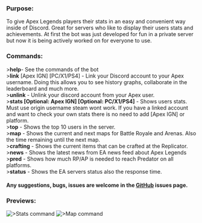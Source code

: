 ### Purpose:
To give Apex Legends players their stats in an easy and convenient way inside of Discord. Great for servers who like to display their users stats and achievements. At first the bot was just developed for fun in a private server but now it is being actively worked on for everyone to use.

### Commands: 
\>**help**- See the commands of the bot <br>
\>**link** [Apex IGN] [PC/X1/PS4] - Link your Discord account to your Apex username. Doing this allows you to see history graphs, collaborate in the leaderboard and much more.<br>
\>**unlink** - Unlink your discord account from your Apex user.<br>
\>**stats [Optional: Apex IGN] [Optional: PC/X1/PS4]** - Shows users stats. Must use origin username steam wont work. If you have a linked account and want to check your own stats there is no need to add [Apex IGN] or platform.<br>
\>**top** - Shows the top 10 users in the server.<br>
\>**map** - Shows the current and next maps for Battle Royale and Arenas. Also the time remaining until the next map.<br>
\>**crafting** - Shows the current items that can be crafted at the Replicator.<br>
\>**news** - Shows the latest news from EA news feed about Apex Legends<br>
\>**pred** - Shows how much RP/AP is needed to reach Predator on all platforms.<br>
\>**status** - Shows the EA servers status also the response time.<br>

#### Any suggestions, bugs, issues are welcome in the [GitHub](https://github.com/muumif/Edgy-Loba/issues) issues page.

### Previews:
![>Stats command](https://muumi.xyz/Preview1.PNG ">stats")
![>Map command](https://muumi.xyz/Preview2.PNG ">map")